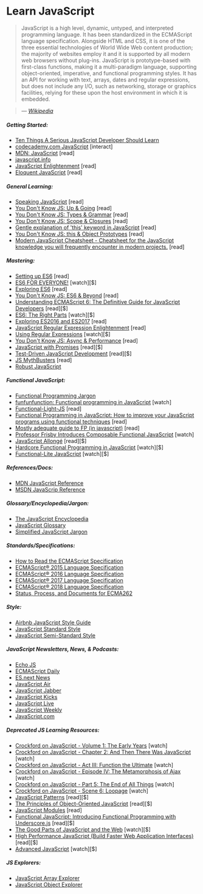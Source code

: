 # Learn JavaScript

> JavaScript is a high level, dynamic, untyped, and interpreted programming language. It has been standardized in the ECMAScript language specification. Alongside HTML and CSS, it is one of the three essential technologies of World Wide Web content production; the majority of websites employ it and it is supported by all modern web browsers without plug-ins. JavaScript is prototype-based with first-class functions, making it a multi-paradigm language, supporting object-oriented, imperative, and functional programming styles. It has an API for working with text, arrays, dates and regular expressions, but does not include any I/O, such as networking, storage or graphics facilities, relying for these upon the host environment in which it is embedded.

><cite>&#8212; [Wikipedia](https://en.wikipedia.org/wiki/JavaScript)</cite>

##### Getting Started:

* [Ten Things A Serious JavaScript Developer Should Learn](https://benmccormick.org/2017/07/19/ten-things-javascript/)
* [codecademy.com JavaScript](https://www.codecademy.com/en/tracks/javascript) [interact]
* [MDN: JavaScript](https://developer.mozilla.org/en-US/docs/Learn/JavaScript) [read]
* [javascript.info](http://javascript.info/)
* [JavaScript Enlightenment](http://www.javascriptenlightenment.com/) [read]
* [Eloquent JavaScript](http://eloquentjavascript.net/) [read]

##### General Learning:

* [Speaking JavaScript](http://speakingjs.com/es5/index.html) [read]
* [You Don't Know JS: Up & Going](https://github.com/getify/You-Dont-Know-JS/blob/master/up%20&%20going/README.md#you-dont-know-js-up--going) [read]
* [You Don't Know JS: Types & Grammar](https://github.com/getify/You-Dont-Know-JS/blob/master/types%20&%20grammar/README.md#you-dont-know-js-types--grammar) [read]
* [You Don't Know JS: Scope & Closures](https://github.com/getify/You-Dont-Know-JS/blob/master/scope%20&%20closures/README.md#you-dont-know-js-scope--closures) [read]
* [Gentle explanation of 'this' keyword in JavaScript](http://rainsoft.io/gentle-explanation-of-this-in-javascript/) [read]
* [You Don't Know JS: this & Object Prototypes](https://github.com/getify/You-Dont-Know-JS/blob/master/this%20&%20object%20prototypes/README.md#you-dont-know-js-this--object-prototypes) [read]
* [Modern JavaScript Cheatsheet - Cheatsheet for the JavaScript knowledge you will frequently encounter in modern projects.](https://github.com/mbeaudru/modern-js-cheatsheet) [read]

##### Mastering:

* [Setting up ES6](https://leanpub.com/setting-up-es6) [read]
* [ES6 FOR EVERYONE!](https://es6.io/) [watch][$]
* [Exploring ES6](http://exploringjs.com/es6.html) [read]
* [You Don't Know JS: ES6 & Beyond](https://github.com/getify/You-Dont-Know-JS/blob/master/es6%20&%20beyond/README.md#you-dont-know-js-es6--beyond) [read]
* [Understanding ECMAScript 6: The Definitive Guide for JavaScript Developers](https://www.amazon.com/Understanding-ECMAScript-Definitive-JavaScript-Developers/dp/1593277571/ref=as_li_ss_tl?&_encoding=UTF8&tag=fronenddevejo-20&linkCode=ur2&linkId=1ca4f5f23b42aeadad0990ab3bf91ca7&camp=1789&creative=9325) [read][$]
* [ES6: The Right Parts](https://frontendmasters.com/courses/es6-right-parts/) [watch][$]
* [Exploring ES2016 and ES2017](http://exploringjs.com/es2016-es2017.html) [read]
* [JavaScript Regular Expression Enlightenment](http://codylindley.com/techpro/2013_05_14__javascript-regular-expression-/) [read]
* [Using Regular Expressions](http://www.lynda.com/Regular-Expressions-tutorials/Using-Regular-Expressions/85870-2.html) [watch][$]
* [You Don't Know JS: Async & Performance](https://github.com/getify/You-Dont-Know-JS/blob/master/async%20&%20performance/README.md#you-dont-know-js-async--performance) [read]
* [JavaScript with Promises](http://www.amazon.com/JavaScript-Promises-Daniel-Parker/dp/1449373216/ref=pd_sim_sbs_14_5) [read][$]
* [Test-Driven JavaScript Development](http://www.amazon.com/dp/0321683919/) [read][$]
* [JS MythBusters](https://mythbusters.js.org/#/) [read]
* [Robust JavaScript](https://molily.de/robust-javascript/)

##### Functional JavaScript:

* [Functional Programming Jargon](https://github.com/hemanth/functional-programming-jargon#functional-programming-jargon)
* [funfunfunction: Functional programming in JavaScript](https://www.youtube.com/watch?v=BMUiFMZr7vk&list=PL0zVEGEvSaeEd9hlmCXrk5yUyqUag-n84) [watch]
* [Functional-Light-JS](https://github.com/getify/Functional-Light-JS) [read]
* [Functional Programming in JavaScript: How to improve your JavaScript programs using functional techniques](https://www.amazon.com/Functional-Programming-JavaScript-functional-techniques/dp/1617292826/ref=sr_1_1?&_encoding=UTF8&tag=fronenddevejo-20&linkCode=ur2&linkId=dcc6b0cb7de57fa841f1b178d2d54b9d&camp=1789&creative=9325) [read]
* [Mostly adequate guide to FP (in javascript)](https://drboolean.gitbooks.io/mostly-adequate-guide/content/) [read]
* [Professor Frisby Introduces Composable Functional JavaScript](https://egghead.io/courses/professor-frisby-introduces-composable-functional-javascript) [watch]
* [JavaScript Allongé](https://leanpub.com/javascriptallongesix) [read][$]
* [Hardcore Functional Programming in JavaScript](https://frontendmasters.com/courses/functional-javascript/) [watch][$]
* [Functional-Lite JavaScript](https://frontendmasters.com/courses/functional-js-lite/) [watch][$]

##### References/Docs:

* [MDN JavaScript Reference](https://developer.mozilla.org/en-US/docs/Web/JavaScript/Reference)
* [MSDN JavaScrip Reference](https://msdn.microsoft.com/en-us/library/yek4tbz0.aspx)

##### Glossary/Encyclopedia/Jargon:

* [The JavaScript Encyclopedia](http://www.crockford.com/javascript/encyclopedia/)
* [JavaScript Glossary](https://www.codecademy.com/articles/glossary-javascript)
* [Simplified JavaScript Jargon](http://jargon.js.org/)

##### Standards/Specifications:

* [How to Read the ECMAScript Specification](https://timothygu.me/es-howto/)
* [ECMAScript® 2015 Language Specification](http://www.ecma-international.org/ecma-262/6.0/index.html)
* [ECMAScript® 2016 Language Specification](https://www.ecma-international.org/ecma-262/7.0/index.html)
* [ECMAScript® 2017 Language Specification](http://www.ecma-international.org/ecma-262/8.0/index.html)
* [ECMAScript® 2018 Language Specification](https://tc39.github.io/ecma262/)
* [Status, Process, and Documents for ECMA262](https://github.com/tc39/ecma262)

##### Style:

* [Airbnb JavaScript Style Guide](http://airbnb.io/javascript/)
* [JavaScript Standard Style](http://standardjs.com/rules.html)
* [JavaScript Semi-Standard Style](https://github.com/Flet/semistandard)

##### JavaScript Newsletters, News, &amp; Podcasts:

* [Echo JS](http://www.echojs.com/)
* [ECMAScript Daily](https://ecmascript-daily.github.io/)
* [ES.next News](http://esnextnews.com/)
* [JavaScript Air](https://javascriptair.com/)
* [JavaScript Jabber](https://devchat.tv/js-jabber/)
* [JavaScript Kicks](http://javascriptkicks.com/)
* [JavaScript Live](https://jslive.com/)
* [JavaScript Weekly](http://javascriptweekly.com/)
* [JavaScript.com](https://www.javascript.com/news)

##### Deprecated JS Learning Resources:

* [Crockford on JavaScript - Volume 1: The Early Years](https://www.youtube.com/watch?v=JxAXlJEmNMg) [watch]
* [Crockford on JavaScript - Chapter 2: And Then There Was JavaScript](https://www.youtube.com/watch?v=RO1Wnu-xKoY) [watch]
* [Crockford on JavaScript - Act III: Function the Ultimate](https://www.youtube.com/watch?v=ya4UHuXNygM) [watch]
* [Crockford on JavaScript - Episode IV: The Metamorphosis of Ajax](https://www.youtube.com/watch?v=Fv9qT9joc0M) [watch]
* [Crockford on JavaScript - Part 5: The End of All Things](https://www.youtube.com/watch?v=47Ceot8yqeI) [watch]
* [Crockford on JavaScript - Scene 6: Loopage](https://www.youtube.com/watch?v=QgwSUtYSUqA) [watch]
* [JavaScript Patterns](http://www.amazon.com/gp/product/0596806752/ref=as_li_tl?ie=UTF8&camp=1789&creative=390957&creativeASIN=0596806752&linkCode=as2&tag=fronenddevejo-20&linkId=K56OPQZNQNMPF6QI) [read][$]
* [The Principles of Object-Oriented JavaScript](http://www.amazon.com/gp/product/1593275404/ref=as_li_tl?ie=UTF8&camp=1789&creative=390957&creativeASIN=1593275404&linkCode=as2&tag=fronenddevejo-20&linkId=NQTZVDOIMJRGMAQM) [read][$]
* [JavaScript Modules](http://jsmodules.io/cjs.html) [read]
* [Functional JavaScript: Introducing Functional Programming with Underscore.js](http://www.amazon.com/gp/product/1449360726/ref=as_li_tl?ie=UTF8&camp=1789&creative=390957&creativeASIN=1449360726&linkCode=as2&tag=fronenddevejo-20&linkId=BDQC3FTEB3YXTYCK) [read][$]
* [The Good Parts of JavaScript and the Web](https://frontendmasters.com/courses/good-parts-javascript-web/) [watch][$]
* [High Performance JavaScript (Build Faster Web Application Interfaces)](http://www.amazon.com/Performance-JavaScript-Faster-Application-Interfaces/dp/059680279X/ref=sr_1_1) [read][$]
* [Advanced JavaScript](https://frontendmasters.com/courses/advanced-javascript/) [watch][$]

##### JS Explorers:

* [JavaScript Array Explorer](https://sdras.github.io/array-explorer/)
* [JavaScript Object Explorer](https://sdras.github.io/object-explorer/)



























